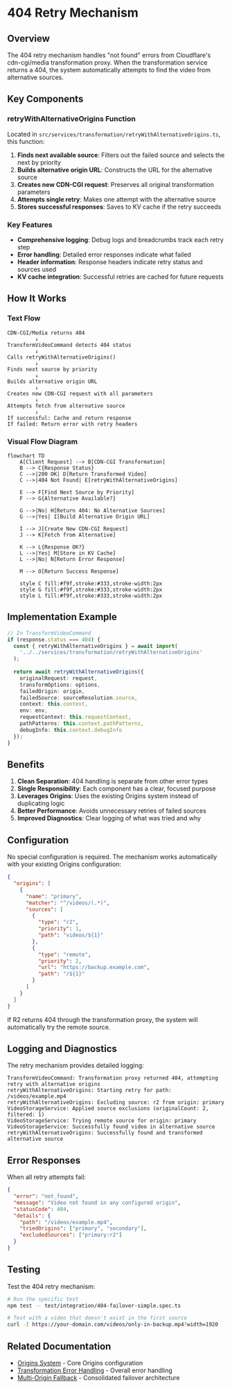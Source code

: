 # 404 Retry Mechanism

## Overview

The 404 retry mechanism handles "not found" errors from Cloudflare's cdn-cgi/media transformation proxy. When the transformation service returns a 404, the system automatically attempts to find the video from alternative sources.

## Key Components

### retryWithAlternativeOrigins Function

Located in `src/services/transformation/retryWithAlternativeOrigins.ts`, this function:

1. **Finds next available source**: Filters out the failed source and selects the next by priority
2. **Builds alternative origin URL**: Constructs the URL for the alternative source
3. **Creates new CDN-CGI request**: Preserves all original transformation parameters
4. **Attempts single retry**: Makes one attempt with the alternative source
5. **Stores successful responses**: Saves to KV cache if the retry succeeds

### Key Features

- **Comprehensive logging**: Debug logs and breadcrumbs track each retry step
- **Error handling**: Detailed error responses indicate what failed
- **Header information**: Response headers indicate retry status and sources used
- **KV cache integration**: Successful retries are cached for future requests

## How It Works

### Text Flow
```
CDN-CGI/Media returns 404
         ↓
TransformVideoCommand detects 404 status
         ↓
Calls retryWithAlternativeOrigins()
         ↓
Finds next source by priority
         ↓
Builds alternative origin URL
         ↓
Creates new CDN-CGI request with all parameters
         ↓
Attempts fetch from alternative source
         ↓
If successful: Cache and return response
If failed: Return error with retry headers
```

### Visual Flow Diagram

```mermaid
flowchart TD
    A[Client Request] --> B[CDN-CGI Transformation]
    B --> C{Response Status}
    C -->|200 OK| D[Return Transformed Video]
    C -->|404 Not Found| E[retryWithAlternativeOrigins]
    
    E --> F[Find Next Source by Priority]
    F --> G{Alternative Available?}
    
    G -->|No| H[Return 404: No Alternative Sources]
    G -->|Yes| I[Build Alternative Origin URL]
    
    I --> J[Create New CDN-CGI Request]
    J --> K[Fetch from Alternative]
    
    K --> L{Response OK?}
    L -->|Yes| M[Store in KV Cache]
    L -->|No| N[Return Error Response]
    
    M --> O[Return Success Response]
    
    style C fill:#f9f,stroke:#333,stroke-width:2px
    style G fill:#f9f,stroke:#333,stroke-width:2px
    style L fill:#f9f,stroke:#333,stroke-width:2px
```

## Implementation Example

```typescript
// In TransformVideoCommand
if (response.status === 404) {
  const { retryWithAlternativeOrigins } = await import(
    '../../services/transformation/retryWithAlternativeOrigins'
  );
  
  return await retryWithAlternativeOrigins({
    originalRequest: request,
    transformOptions: options,
    failedOrigin: origin,
    failedSource: sourceResolution.source,
    context: this.context,
    env: env,
    requestContext: this.requestContext,
    pathPatterns: this.context.pathPatterns,
    debugInfo: this.context.debugInfo
  });
}
```

## Benefits

1. **Clean Separation**: 404 handling is separate from other error types
2. **Single Responsibility**: Each component has a clear, focused purpose
3. **Leverages Origins**: Uses the existing Origins system instead of duplicating logic
4. **Better Performance**: Avoids unnecessary retries of failed sources
5. **Improved Diagnostics**: Clear logging of what was tried and why

## Configuration

No special configuration is required. The mechanism works automatically with your existing Origins configuration:

```json
{
  "origins": [
    {
      "name": "primary",
      "matcher": "^/videos/(.*)",
      "sources": [
        {
          "type": "r2",
          "priority": 1,
          "path": "videos/${1}"
        },
        {
          "type": "remote",
          "priority": 2,
          "url": "https://backup.example.com",
          "path": "/${1}"
        }
      ]
    }
  ]
}
```

If R2 returns 404 through the transformation proxy, the system will automatically try the remote source.

## Logging and Diagnostics

The retry mechanism provides detailed logging:

```
TransformVideoCommand: Transformation proxy returned 404, attempting retry with alternative origins
retryWithAlternativeOrigins: Starting retry for path: /videos/example.mp4
retryWithAlternativeOrigins: Excluding source: r2 from origin: primary
VideoStorageService: Applied source exclusions (originalCount: 2, filtered: 1)
VideoStorageService: Trying remote source for origin: primary
VideoStorageService: Successfully found video in alternative source
retryWithAlternativeOrigins: Successfully found and transformed alternative source
```

## Error Responses

When all retry attempts fail:

```json
{
  "error": "not_found",
  "message": "Video not found in any configured origin",
  "statusCode": 404,
  "details": {
    "path": "/videos/example.mp4",
    "triedOrigins": ["primary", "secondary"],
    "excludedSources": ["primary:r2"]
  }
}
```

## Testing

Test the 404 retry mechanism:

```bash
# Run the specific test
npm test -- test/integration/404-failover-simple.spec.ts

# Test with a video that doesn't exist in the first source
curl -I https://your-domain.com/videos/only-in-backup.mp4?width=1920
```

## Related Documentation

- [Origins System](../architecture/origins-system.md) - Core Origins configuration
- [Transformation Error Handling](../error-handling/transformation-error-handling.md) - Overall error handling
- [Multi-Origin Fallback](../architecture/multi-origin-fallback.md) - Consolidated failover architecture